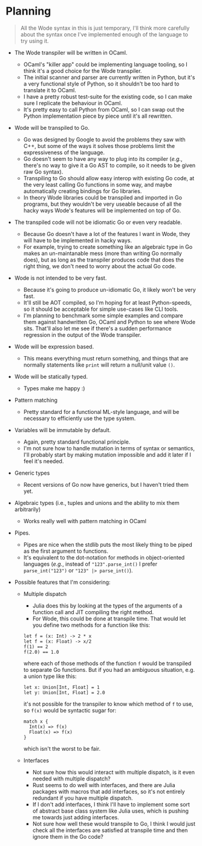 # Planning

> All the Wode syntax in this is just temporary, I'll think more carefully about the syntax once I've implemented enough of the language to try using it.

- The Wode transpiler will be written in OCaml.
  - OCaml's "killer app" could be implementing language tooling, so I think it's a good choice for the Wode transpiler.
  - The initial scanner and parser are currently written in Python, but it's a very functional style of Python, so it shouldn't be too hard to translate it to OCaml.
  - I have a pretty robust test-suite for the existing code, so I can make sure I replicate the behaviour in OCaml.
  - It's pretty easy to call Python from OCaml, so I can swap out the Python implementation piece by piece until it's all rewritten.
- Wode will be transpiled to Go.
  - Go was designed by Google to avoid the problems they saw with C++, but some of the ways it solves those problems limit the expressiveness of the language.
  - Go doesn't seem to have any way to plug into its compiler (_e.g._, there's no way to give it a Go AST to compile, so it needs to be given raw Go syntax).
  - Transpiling to Go should allow easy interop with existing Go code, at the very least calling Go functions in some way, and maybe automatically creating bindings for Go libraries.
  - In theory Wode libraries could be transpiled and imported in Go programs, but they wouldn't be very useable because of all the hacky ways Wode's features will be implemented on top of Go.
- The transpiled code will not be idiomatic Go or even very readable.
  - Because Go doesn't have a lot of the features I want in Wode, they will have to be implemented in hacky ways.
  - For example, trying to create something like an algebraic type in Go makes an un-maintanable mess (more than writing Go normally does), but as long as the transpiler produces code that does the right thing, we don't need to worry about the actual Go code.
- Wode is not intended to be very fast.
  - Because it's going to produce un-idiomatic Go, it likely won't be very fast.
  - It'll still be AOT compiled, so I'm hoping for at least Python-speeds, so it should be acceptable for simple use-cases like CLI tools.
  - I'm planning to benchmark some simple examples and compare them against handwritten Go, OCaml and Python to see where Wode sits.
    That'll also let me see if there's a sudden performance regression in the output of the Wode transpiler.
- Wode will be expression based.
  - This means everything must return something, and things that are normally statements like `print` will return a null/unit value `()`.
- Wode will be statically typed.
  - Types make me happy :)
- Pattern matching
  - Pretty standard for a functional ML-style language, and will be necessary to efficiently use the type system.
- Variables will be immutable by default.
  - Again, pretty standard functional principle.
  - I'm not sure how to handle mutation in terms of syntax or semantics, I'll probably start by making mutation impossible and add it later if I feel it's needed.
- Generic types
  - Recent versions of Go now have generics, but I haven't tried them yet.
- Algebraic types (i.e., tuples and unions and the ability to mix them arbitrarily)
  - Works really well with pattern matching in OCaml
- Pipes.
  - Pipes are nice when the stdlib puts the most likely thing to be piped as the first argument to functions.
  - It's equivalent to the dot-notation for methods in object-oriented languages (_e.g._, instead of `"123".parse_int()` I prefer `parse_int("123")` or `"123" |> parse_int()`).
- Possible features that I'm considering:

  - Multiple dispatch

    - Julia does this by looking at the types of the arguments of a function call and JIT compiling the right method.
    - For Wode, this could be done at transpile time.
      That would let you define two methods for a function like this:

    ```wode
    let f = (x: Int) -> 2 * x
    let f = (x: Float) -> x/2
    f(1) == 2
    f(2.0) == 1.0
    ```

    where each of those methods of the function `f` would be transpiled to separate Go functions.
    But if you had an ambiguous situation, e.g. a union type like this:

    ```wode
    let x: Union[Int, Float] = 1
    let y: Union[Int, Float] = 2.0
    ```

    it's not possible for the transpiler to know which method of `f` to use, so `f(x)` would be syntactic sugar for:

    ```wode
    match x {
      Int(x) => f(x)
      Float(x) => f(x)
    }
    ```

    which isn't the worst to be fair.

  - Interfaces
    - Not sure how this would interact with multiple dispatch, is it even needed with multiple dispatch?
    - Rust seems to do well with interfaces, and there are Julia packages with macros that add interfaces, so it's not entirely redundant if you have multiple dispatch.
    - If I don't add interfaces, I think I'll have to implement some sort of abstract base class system like Julia uses, which is pushing me towards just adding interfaces.
    - Not sure how well these would transpile to Go, I think I would just check all the interfaces are satisfied at transpile time and then ignore them in the Go code?
